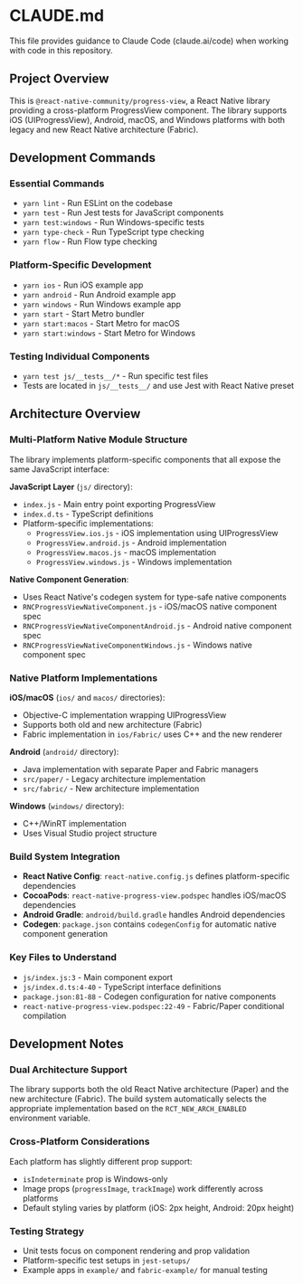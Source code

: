 # CLAUDE.md

This file provides guidance to Claude Code (claude.ai/code) when working with code in this repository.

## Project Overview

This is `@react-native-community/progress-view`, a React Native library providing a cross-platform ProgressView component. The library supports iOS (UIProgressView), Android, macOS, and Windows platforms with both legacy and new React Native architecture (Fabric).

## Development Commands

### Essential Commands
- `yarn lint` - Run ESLint on the codebase
- `yarn test` - Run Jest tests for JavaScript components
- `yarn test:windows` - Run Windows-specific tests
- `yarn type-check` - Run TypeScript type checking
- `yarn flow` - Run Flow type checking

### Platform-Specific Development
- `yarn ios` - Run iOS example app
- `yarn android` - Run Android example app  
- `yarn windows` - Run Windows example app
- `yarn start` - Start Metro bundler
- `yarn start:macos` - Start Metro for macOS
- `yarn start:windows` - Start Metro for Windows

### Testing Individual Components
- `yarn test js/__tests__/*` - Run specific test files
- Tests are located in `js/__tests__/` and use Jest with React Native preset

## Architecture Overview

### Multi-Platform Native Module Structure
The library implements platform-specific components that all expose the same JavaScript interface:

**JavaScript Layer** (`js/` directory):
- `index.js` - Main entry point exporting ProgressView
- `index.d.ts` - TypeScript definitions
- Platform-specific implementations:
  - `ProgressView.ios.js` - iOS implementation using UIProgressView
  - `ProgressView.android.js` - Android implementation  
  - `ProgressView.macos.js` - macOS implementation
  - `ProgressView.windows.js` - Windows implementation

**Native Component Generation**:
- Uses React Native's codegen system for type-safe native components
- `RNCProgressViewNativeComponent.js` - iOS/macOS native component spec
- `RNCProgressViewNativeComponentAndroid.js` - Android native component spec
- `RNCProgressViewNativeComponentWindows.js` - Windows native component spec

### Native Platform Implementations

**iOS/macOS** (`ios/` and `macos/` directories):
- Objective-C implementation wrapping UIProgressView
- Supports both old and new architecture (Fabric)
- Fabric implementation in `ios/Fabric/` uses C++ and the new renderer

**Android** (`android/` directory):
- Java implementation with separate Paper and Fabric managers
- `src/paper/` - Legacy architecture implementation
- `src/fabric/` - New architecture implementation

**Windows** (`windows/` directory):
- C++/WinRT implementation
- Uses Visual Studio project structure

### Build System Integration
- **React Native Config**: `react-native.config.js` defines platform-specific dependencies
- **CocoaPods**: `react-native-progress-view.podspec` handles iOS/macOS dependencies
- **Android Gradle**: `android/build.gradle` handles Android dependencies
- **Codegen**: `package.json` contains `codegenConfig` for automatic native component generation

### Key Files to Understand
- `js/index.js:3` - Main component export
- `js/index.d.ts:4-40` - TypeScript interface definitions
- `package.json:81-88` - Codegen configuration for native components
- `react-native-progress-view.podspec:22-49` - Fabric/Paper conditional compilation

## Development Notes

### Dual Architecture Support
The library supports both the old React Native architecture (Paper) and the new architecture (Fabric). The build system automatically selects the appropriate implementation based on the `RCT_NEW_ARCH_ENABLED` environment variable.

### Cross-Platform Considerations
Each platform has slightly different prop support:
- `isIndeterminate` prop is Windows-only
- Image props (`progressImage`, `trackImage`) work differently across platforms
- Default styling varies by platform (iOS: 2px height, Android: 20px height)

### Testing Strategy
- Unit tests focus on component rendering and prop validation
- Platform-specific test setups in `jest-setups/`
- Example apps in `example/` and `fabric-example/` for manual testing